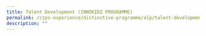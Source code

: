 ```yaml
---
title: Talent Development (INNOKIDZ PROGRAMME)
permalink: /czps-experience/distinctive-programme/alp/talent-development-innokidz-programme/
description: ""
---
```

